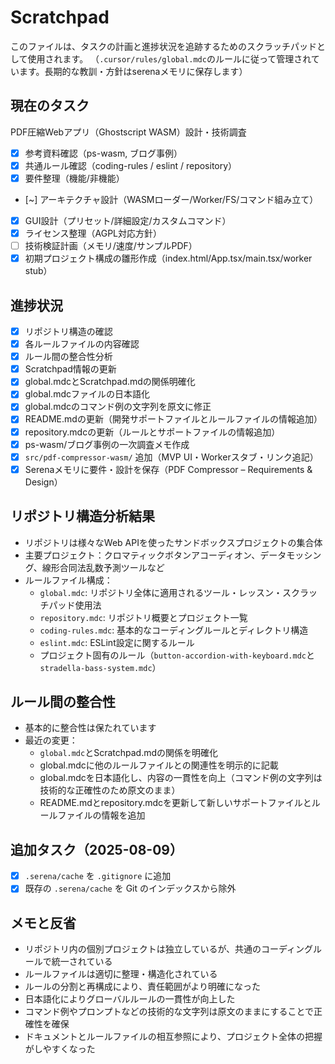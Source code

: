 # Scratchpad

このファイルは、タスクの計画と進捗状況を追跡するためのスクラッチパッドとして使用されます。
（`.cursor/rules/global.mdc`のルールに従って管理されています。長期的な教訓・方針はserenaメモリに保存します）

## 現在のタスク

PDF圧縮Webアプリ（Ghostscript WASM）設計・技術調査

- [X] 参考資料確認（ps-wasm, ブログ事例）
- [X] 共通ルール確認（coding-rules / eslint / repository）
- [X] 要件整理（機能/非機能）
- [~] アーキテクチャ設計（WASMローダー/Worker/FS/コマンド組み立て）
- [X] GUI設計（プリセット/詳細設定/カスタムコマンド）
- [X] ライセンス整理（AGPL対応方針）
- [ ] 技術検証計画（メモリ/速度/サンプルPDF）
- [X] 初期プロジェクト構成の雛形作成（index.html/App.tsx/main.tsx/worker stub）

## 進捗状況

- [X] リポジトリ構造の確認
- [X] 各ルールファイルの内容確認
- [X] ルール間の整合性分析
- [X] Scratchpad情報の更新
- [X] global.mdcとScratchpad.mdの関係明確化
- [X] global.mdcファイルの日本語化
- [X] global.mdcのコマンド例の文字列を原文に修正
- [X] README.mdの更新（開発サポートファイルとルールファイルの情報追加）
- [X] repository.mdcの更新（ルールとサポートファイルの情報追加）
- [X] ps-wasm/ブログ事例の一次調査メモ作成
- [X] `src/pdf-compressor-wasm/` 追加（MVP UI・Workerスタブ・リンク追記）
- [X] Serenaメモリに要件・設計を保存（PDF Compressor – Requirements & Design）

## リポジトリ構造分析結果

- リポジトリは様々なWeb APIを使ったサンドボックスプロジェクトの集合体
- 主要プロジェクト：クロマティックボタンアコーディオン、データモッシング、線形合同法乱数予測ツールなど
- ルールファイル構成：
  - `global.mdc`: リポジトリ全体に適用されるツール・レッスン・スクラッチパッド使用法
  - `repository.mdc`: リポジトリ概要とプロジェクト一覧
  - `coding-rules.mdc`: 基本的なコーディングルールとディレクトリ構造
  - `eslint.mdc`: ESLint設定に関するルール
  - プロジェクト固有のルール（`button-accordion-with-keyboard.mdc`と`stradella-bass-system.mdc`）

## ルール間の整合性

- 基本的に整合性は保たれています
- 最近の変更：
  - `global.mdc`とScratchpad.mdの関係を明確化
  - global.mdcに他のルールファイルとの関連性を明示的に記載
  - global.mdcを日本語化し、内容の一貫性を向上（コマンド例の文字列は技術的な正確性のため原文のまま）
  - README.mdとrepository.mdcを更新して新しいサポートファイルとルールファイルの情報を追加

## 追加タスク（2025-08-09）

- [X] `.serena/cache` を `.gitignore` に追加
- [X] 既存の `.serena/cache` を Git のインデックスから除外

## メモと反省

- リポジトリ内の個別プロジェクトは独立しているが、共通のコーディングルールで統一されている
- ルールファイルは適切に整理・構造化されている
- ルールの分割と再構成により、責任範囲がより明確になった
- 日本語化によりグローバルルールの一貫性が向上した
- コマンド例やプロンプトなどの技術的な文字列は原文のままにすることで正確性を確保
- ドキュメントとルールファイルの相互参照により、プロジェクト全体の把握がしやすくなった
